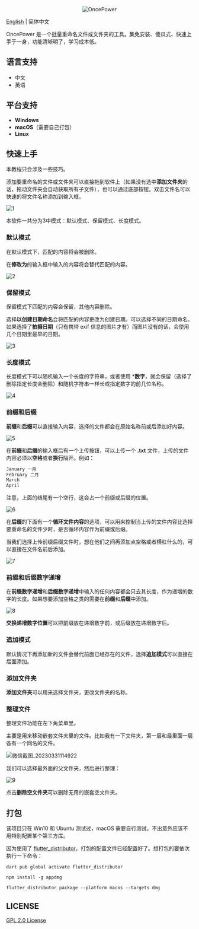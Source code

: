 <div align=center><img alt="OncePower" src="E:\workspace\Desktop\once_power\doc\logo.png"></div>

[English](./README-EN.md) | 简体中文

OncePower 是一个批量重命名文件或文件夹的工具。集免安装、傻瓜式、快速上手于一身，功能清晰明了，学习成本低。

## 语言支持

- 中文
- 英语

## 平台支持

- **Windows**
- **macOS**（需要自己打包）
- **Linux**

## 快速上手

本教程只会涉及一些技巧。

添加要重命名的文件或文件夹可以直接拖到软件上（如果没有选中**添加文件夹**的话，拖动文件夹会自动获取所有子文件），也可以通过底部按钮。双击文件名可以快速的将文件名称添加到输入框。

![1](E:\workspace\Desktop\once_power\doc\1.gif)

本软件一共分为3中模式：默认模式、保留模式、长度模式。

### 默认模式

在默认模式下，匹配的内容将会被删除。

在**修改为**的输入框中输入的内容将会替代匹配的内容。

![2](E:\workspace\Desktop\once_power\doc\2.gif)

### 保留模式

保留模式下匹配的内容会保留，其他内容删除。

选择**以创建日期命名**会将匹配的内容更改为创建日期。可以选择不同的日期命名。如果选择了**拍摄日期**（只有携带 exif 信息的图片才有）而图片没有的话，会使用几个日期里最早的日期。

![3](E:\workspace\Desktop\once_power\doc\3.gif)

### 长度模式

长度模式下可以随机输入一个长度的字符串，或者使用 ***数字**，就会保留（选择了删除指定长度会删除）和随机字符串一样长或指定数字的前几位名称。

![4](E:\workspace\Desktop\once_power\doc\4.gif)

### 前缀和后缀

**前缀**和**后缀**可以直接输入内容，选择的文件都会在原始名称前或后添加好内容。

![5](E:\workspace\Desktop\once_power\doc\5.gif)

在**前缀**和**后缀**的输入框后有一个上传按钮，可以上传一个 **.txt** 文件，上传的文件内容必须以**空格**或者**换行**隔开。例如：

```txt
January 一月
February 二月
March
April

```

注意，上面的结尾有一个空行，这会占一个前缀或后缀的位置。

![6](E:\workspace\Desktop\once_power\doc\6.gif)

在**后缀**的下面有一个**循环文件内容**的选项，可以用来控制当上传的文件内容比选择要重命名的文件少时，是否循环内容作为前缀或后缀。

当我们选择上传前缀后缀文件时，想在他们之间再添加点空格或者横杠什么的，可以直接在文件名前后添加。

![7](E:\workspace\Desktop\once_power\doc\7.gif)

### 前缀和后缀数字递增

在**前缀数字递增**和**后缀数字递增**中输入的任何内容都会只去其长度，作为递增的数字的长度。如果想要添加空格之类的需要在**前缀**和**后缀**中添加。

![8](E:\workspace\Desktop\once_power\doc\8.gif)

**交换递增数字位置**可以把前缀放在递增数字前，或后缀放在递增数字后。

### 追加模式

默认情况下再添加新的文件会替代前面已经存在的文件，选择**追加模式**可以直接在后面添加。

### 添加文件夹

**添加文件夹**可以用来选择文件夹，更改文件夹的名称。

### 整理文件

整理文件功能在左下角菜单里。

主要是用来移动嵌套文件夹里的文件。比如我有一下文件夹，第一层和最里面一层各有一个同名的文件。

![微信截图_20230331114922](E:\workspace\Desktop\once_power\doc\20230331114922.png)

我们可以选择最外面的父文件夹，然后进行整理：

![9](E:\workspace\Desktop\once_power\doc\9.gif)

点击**删除空文件夹**可以删除无用的嵌套空文件夹。

## 打包

该项目只在 Win10 和 Ubuntu 测试过，macOS 需要自行测试，不出意外应该不用特别配置某个第三方库。

因为使用了 [flutter_distributor](https://distributor.leanflutter.org/zh/docs/getting-started)，打包的配置文件已经配置好了。想打包的要依次执行一下命令：

```
dart pub global activate flutter_distributor
```

```
npm install -g appdmg
```

```
flutter_distributor package --platform macos --targets dmg
```

## LICENSE

[GPL 2.0 License](https://github.com/ilgnefz/once_power/blob/master/LICENSE)